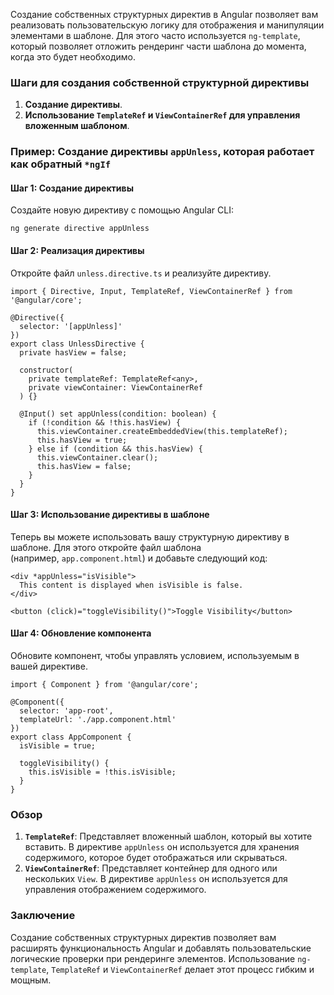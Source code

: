 
Создание собственных структурных директив в Angular позволяет вам реализовать пользовательскую логику для отображения и манипуляции элементами в шаблоне. Для этого часто используется `ng-template`, который позволяет отложить рендеринг части шаблона до момента, когда это будет необходимо.

### Шаги для создания собственной структурной директивы

1. **Создание директивы**.
2. **Использование `TemplateRef` и `ViewContainerRef` для управления вложенным шаблоном**.

### Пример: Создание директивы `appUnless`, которая работает как обратный `*ngIf`

#### Шаг 1: Создание директивы

Создайте новую директиву с помощью Angular CLI:

`ng generate directive appUnless`

#### Шаг 2: Реализация директивы

Откройте файл `unless.directive.ts` и реализуйте директиву.

```TS
import { Directive, Input, TemplateRef, ViewContainerRef } from '@angular/core';

@Directive({
  selector: '[appUnless]'
})
export class UnlessDirective {
  private hasView = false;

  constructor(
    private templateRef: TemplateRef<any>,
    private viewContainer: ViewContainerRef
  ) {}

  @Input() set appUnless(condition: boolean) {
    if (!condition && !this.hasView) {
      this.viewContainer.createEmbeddedView(this.templateRef);
      this.hasView = true;
    } else if (condition && this.hasView) {
      this.viewContainer.clear();
      this.hasView = false;
    }
  }
}
```

#### Шаг 3: Использование директивы в шаблоне

Теперь вы можете использовать вашу структурную директиву в шаблоне. Для этого откройте файл шаблона (например, `app.component.html`) и добавьте следующий код:

```TS
<div *appUnless="isVisible">
  This content is displayed when isVisible is false.
</div>

<button (click)="toggleVisibility()">Toggle Visibility</button>
```

#### Шаг 4: Обновление компонента

Обновите компонент, чтобы управлять условием, используемым в вашей директиве.

```TS
import { Component } from '@angular/core';

@Component({
  selector: 'app-root',
  templateUrl: './app.component.html'
})
export class AppComponent {
  isVisible = true;

  toggleVisibility() {
    this.isVisible = !this.isVisible;
  }
}
```
### Обзор

1. **`TemplateRef`**: Представляет вложенный шаблон, который вы хотите вставить. В директиве `appUnless` он используется для хранения содержимого, которое будет отображаться или скрываться.
2. **`ViewContainerRef`**: Представляет контейнер для одного или нескольких `View`. В директиве `appUnless` он используется для управления отображением содержимого.

### Заключение

Создание собственных структурных директив позволяет вам расширять функциональность Angular и добавлять пользовательские логические проверки при рендеринге элементов. Использование `ng-template`, `TemplateRef` и `ViewContainerRef` делает этот процесс гибким и мощным.